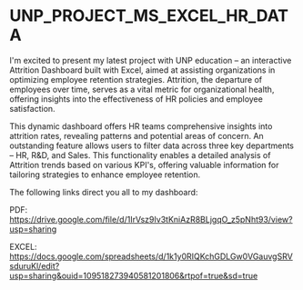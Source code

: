# UNP_PROJECT_MS_EXCEL_HR_DATA

I'm excited to present my latest project with UNP education – an interactive Attrition Dashboard built with Excel, aimed at assisting organizations in optimizing employee retention strategies. Attrition, the departure of employees over time, serves as a vital metric for organizational health, offering insights into the effectiveness of HR policies and employee satisfaction.

This dynamic dashboard offers HR teams comprehensive insights into attrition rates, revealing patterns and potential areas of concern. An outstanding feature allows users to filter data across three key departments – HR, R&D, and Sales. This functionality enables a detailed analysis of Attrition trends based on various KPI's, offering valuable information for tailoring strategies to enhance employee retention.

The following links direct you all to my dashboard:

PDF: https://drive.google.com/file/d/1IrVsz9Iv3tKniAzR8BLjgqO_z5pNht93/view?usp=sharing

EXCEL: https://docs.google.com/spreadsheets/d/1k1y0RIQKchGDLGw0VGauvgSRVsduruKl/edit?usp=sharing&ouid=109518273940581201806&rtpof=true&sd=true
